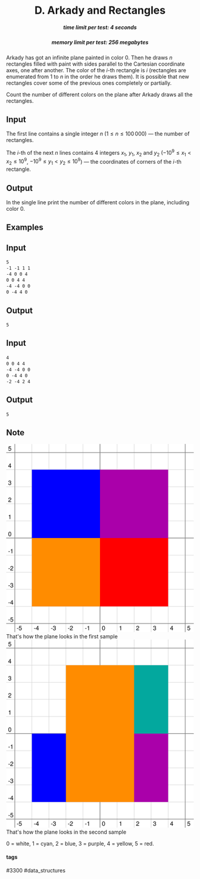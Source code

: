 <h1 style='text-align: center;'> D. Arkady and Rectangles</h1>

<h5 style='text-align: center;'>time limit per test: 4 seconds</h5>
<h5 style='text-align: center;'>memory limit per test: 256 megabytes</h5>

Arkady has got an infinite plane painted in color $0$. Then he draws $n$ rectangles filled with paint with sides parallel to the Cartesian coordinate axes, one after another. The color of the $i$-th rectangle is $i$ (rectangles are enumerated from $1$ to $n$ in the order he draws them). It is possible that new rectangles cover some of the previous ones completely or partially.

Count the number of different colors on the plane after Arkady draws all the rectangles.

## Input

The first line contains a single integer $n$ ($1 \le n \le 100\,000$) — the number of rectangles.

The $i$-th of the next $n$ lines contains $4$ integers $x_1$, $y_1$, $x_2$ and $y_2$ ($-10^9 \le x_1 < x_2 \le 10^9$, $-10^9 \le y_1 < y_2 \le 10^9$) — the coordinates of corners of the $i$-th rectangle.

## Output

In the single line print the number of different colors in the plane, including color $0$.

## Examples

## Input


```
5  
-1 -1 1 1  
-4 0 0 4  
0 0 4 4  
-4 -4 0 0  
0 -4 4 0  

```
## Output


```
5
```
## Input


```
4  
0 0 4 4  
-4 -4 0 0  
0 -4 4 0  
-2 -4 2 4  

```
## Output


```
5
```
## Note

 ![](images/ba671b72d6655cf73930b8ac26d0064c6dc28bd3.png) That's how the plane looks in the first sample![](images/b84e29026ee49b5972ce2479ad7cb4e72b99e516.png) That's how the plane looks in the second sample

$0$ = white, $1$ = cyan, $2$ = blue, $3$ = purple, $4$ = yellow, $5$ = red. 



#### tags 

#3300 #data_structures 